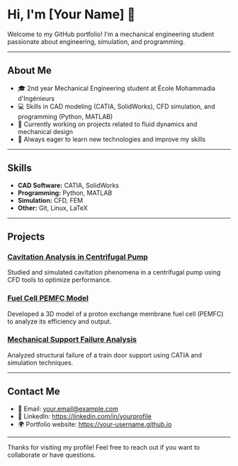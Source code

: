 # Hi, I'm [Your Name] 👋

Welcome to my GitHub portfolio! I'm a mechanical engineering student passionate about engineering, simulation, and programming.

---

## About Me

- 🎓 2nd year Mechanical Engineering student at École Mohammadia d'Ingénieurs  
- 💻 Skills in CAD modeling (CATIA, SolidWorks), CFD simulation, and programming (Python, MATLAB)  
- 🔭 Currently working on projects related to fluid dynamics and mechanical design  
- 🌱 Always eager to learn new technologies and improve my skills

---

## Skills

- **CAD Software:** CATIA, SolidWorks  
- **Programming:** Python, MATLAB  
- **Simulation:** CFD, FEM  
- **Other:** Git, Linux, LaTeX

---

## Projects

### [Cavitation Analysis in Centrifugal Pump](https://github.com/your-username/cavitation-pump)  
Studied and simulated cavitation phenomena in a centrifugal pump using CFD tools to optimize performance.

### [Fuel Cell PEMFC Model](https://github.com/your-username/pemfc-model)  
Developed a 3D model of a proton exchange membrane fuel cell (PEMFC) to analyze its efficiency and output.

### [Mechanical Support Failure Analysis](https://github.com/your-username/support-failure-analysis)  
Analyzed structural failure of a train door support using CATIA and simulation techniques.

---

## Contact Me

- 📧 Email: your.email@example.com  
- 🔗 LinkedIn: https://linkedin.com/in/yourprofile  
- 🌍 Portfolio website: https://your-username.github.io

---

Thanks for visiting my profile! Feel free to reach out if you want to collaborate or have questions.

